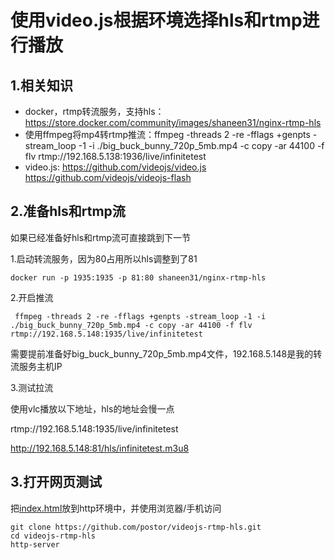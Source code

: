 # 使用video.js根据环境选择hls和rtmp进行播放

## 1.相关知识

- docker，rtmp转流服务，支持hls： https://store.docker.com/community/images/shaneen31/nginx-rtmp-hls
- 使用ffmpeg将mp4转rtmp推流：ffmpeg -threads 2 -re -fflags +genpts -stream_loop -1 -i ./big_buck_bunny_720p_5mb.mp4 -c copy -ar 44100 -f flv rtmp://192.168.5.138:1936/live/infinitetest
- video.js: https://github.com/videojs/video.js https://github.com/videojs/videojs-flash

## 2.准备hls和rtmp流

如果已经准备好hls和rtmp流可直接跳到下一节

1.启动转流服务，因为80占用所以hls调整到了81

```
docker run -p 1935:1935 -p 81:80 shaneen31/nginx-rtmp-hls
```

2.开启推流

```
 ffmpeg -threads 2 -re -fflags +genpts -stream_loop -1 -i ./big_buck_bunny_720p_5mb.mp4 -c copy -ar 44100 -f flv rtmp://192.168.5.148:1935/live/infinitetest
```

需要提前准备好big_buck_bunny_720p_5mb.mp4文件，192.168.5.148是我的转流服务主机IP

3.测试拉流

使用vlc播放以下地址，hls的地址会慢一点

rtmp://192.168.5.148:1935/live/infinitetest

http://192.168.5.148:81/hls/infinitetest.m3u8

## 3.打开网页测试

把[index.html](./index.html)放到http环境中，并使用浏览器/手机访问

```
git clone https://github.com/postor/videojs-rtmp-hls.git
cd videojs-rtmp-hls
http-server
```

